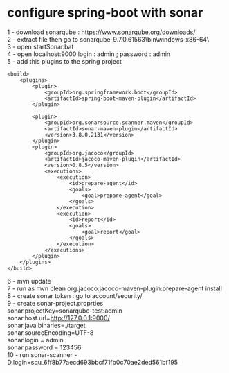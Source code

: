 # configure spring-boot with sonar
1 - download sonarqube  : https://www.sonarqube.org/downloads/  
2 - extract file then go to sonarqube-9.7.0.61563\bin\windows-x86-64\  
3 - open  startSonar.bat  
4 - open localhost:9000 
	login : admin ; password : admin   
5 - add this plugins to the spring project  

	<build>
		<plugins>
			<plugin>
				<groupId>org.springframework.boot</groupId>
				<artifactId>spring-boot-maven-plugin</artifactId>
			</plugin>
			
			<plugin>
				<groupId>org.sonarsource.scanner.maven</groupId>
				<artifactId>sonar-maven-plugin</artifactId>
				<version>3.8.0.2131</version>
			</plugin>
			<plugin>
				<groupId>org.jacoco</groupId>
				<artifactId>jacoco-maven-plugin</artifactId>
				<version>0.8.5</version>
				<executions>
					<execution>
						<id>prepare-agent</id>
						<goals>
							<goal>prepare-agent</goal>
						</goals>
					</execution>
					<execution>
						<id>report</id>
						<goals>
							<goal>report</goal>
						</goals>
					</execution>
				</executions>
			</plugin>
		</plugins>
	</build>
6 - mvn update   
7 - run as mvn clean org.jacoco:jacoco-maven-plugin:prepare-agent install   
8 - create sonar token : go to account/security/  
9 - create sonar-project.proprties   
	sonar.projectKey=sonarqube-test:admin  
	sonar.host.url=http://127.0.0.1:9000/  
	sonar.java.binaries=./target  
	sonar.sourceEncoding=UTF-8  
	sonar.login = admin  
	sonar.password = 123456  
10 - run  sonar-scanner -D.login=squ_6ff8b77aecd693bbcf71fb0c70ae2ded561bf195  

